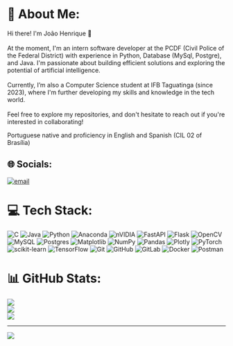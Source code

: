 # 💫 About Me:
Hi there! I'm João Henrique 👋<br><br>At the moment, I'm an intern software developer at the PCDF (Civil Police of the Federal District) with experience in Python, Database (MySql, Postgre), and Java. I'm passionate about building efficient solutions and exploring the potential of artificial intelligence.<br><br>Currently, I’m also a Computer Science student at IFB Taguatinga (since 2023), where I'm further developing my skills and knowledge in the tech world.<br><br>Feel free to explore my repositories, and don't hesitate to reach out if you're interested in collaborating!

Portuguese native and proficiency in English and Spanish (CIL 02 of Brasília)


## 🌐 Socials:
[![email](https://img.shields.io/badge/Email-D14836?logo=gmail&logoColor=white)](mailto:jarrowfive@gmail.com) 

# 💻 Tech Stack:
![C](https://img.shields.io/badge/c-%2300599C.svg?style=for-the-badge&logo=c&logoColor=white) ![Java](https://img.shields.io/badge/java-%23ED8B00.svg?style=for-the-badge&logo=openjdk&logoColor=white) ![Python](https://img.shields.io/badge/python-3670A0?style=for-the-badge&logo=python&logoColor=ffdd54) ![Anaconda](https://img.shields.io/badge/Anaconda-%2344A833.svg?style=for-the-badge&logo=anaconda&logoColor=white) ![nVIDIA](https://img.shields.io/badge/cuda-000000.svg?style=for-the-badge&logo=nVIDIA&logoColor=green) ![FastAPI](https://img.shields.io/badge/FastAPI-005571?style=for-the-badge&logo=fastapi) ![Flask](https://img.shields.io/badge/flask-%23000.svg?style=for-the-badge&logo=flask&logoColor=white) ![OpenCV](https://img.shields.io/badge/opencv-%23white.svg?style=for-the-badge&logo=opencv&logoColor=white) ![MySQL](https://img.shields.io/badge/mysql-4479A1.svg?style=for-the-badge&logo=mysql&logoColor=white) ![Postgres](https://img.shields.io/badge/postgres-%23316192.svg?style=for-the-badge&logo=postgresql&logoColor=white) ![Matplotlib](https://img.shields.io/badge/Matplotlib-%23ffffff.svg?style=for-the-badge&logo=Matplotlib&logoColor=black) ![NumPy](https://img.shields.io/badge/numpy-%23013243.svg?style=for-the-badge&logo=numpy&logoColor=white) ![Pandas](https://img.shields.io/badge/pandas-%23150458.svg?style=for-the-badge&logo=pandas&logoColor=white) ![Plotly](https://img.shields.io/badge/Plotly-%233F4F75.svg?style=for-the-badge&logo=plotly&logoColor=white) ![PyTorch](https://img.shields.io/badge/PyTorch-%23EE4C2C.svg?style=for-the-badge&logo=PyTorch&logoColor=white) ![scikit-learn](https://img.shields.io/badge/scikit--learn-%23F7931E.svg?style=for-the-badge&logo=scikit-learn&logoColor=white) ![TensorFlow](https://img.shields.io/badge/TensorFlow-%23FF6F00.svg?style=for-the-badge&logo=TensorFlow&logoColor=white) ![Git](https://img.shields.io/badge/git-%23F05033.svg?style=for-the-badge&logo=git&logoColor=white) ![GitHub](https://img.shields.io/badge/github-%23121011.svg?style=for-the-badge&logo=github&logoColor=white) ![GitLab](https://img.shields.io/badge/gitlab-%23181717.svg?style=for-the-badge&logo=gitlab&logoColor=white) ![Docker](https://img.shields.io/badge/docker-%230db7ed.svg?style=for-the-badge&logo=docker&logoColor=white) ![Postman](https://img.shields.io/badge/Postman-FF6C37?style=for-the-badge&logo=postman&logoColor=white)
# 📊 GitHub Stats:
![](https://github-readme-stats.vercel.app/api?username=L0rdWerther&theme=dark&hide_border=false&include_all_commits=true&count_private=false)<br/>
![](https://nirzak-streak-stats.vercel.app/?user=L0rdWerther&theme=dark&hide_border=false)<br/>
![](https://github-readme-stats.vercel.app/api/top-langs/?username=L0rdWerther&theme=dark&hide_border=false&include_all_commits=true&count_private=false&layout=compact)

---
[![](https://visitcount.itsvg.in/api?id=L0rdWerther&icon=0&color=0)](https://visitcount.itsvg.in)

<!-- Proudly created with GPRM ( https://gprm.itsvg.in ) -->
